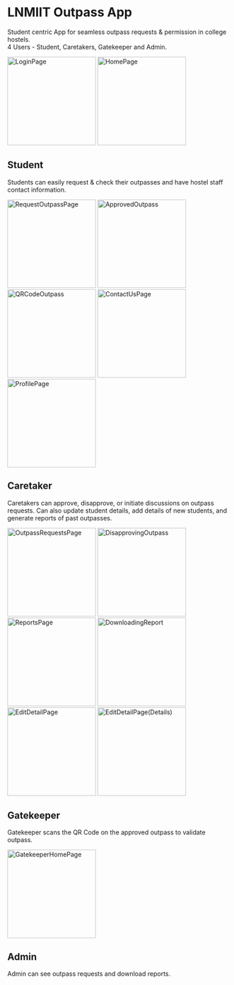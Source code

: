 # LNMIIT Outpass App

Student centric App for seamless outpass requests & permission in college hostels.\
4 Users - Student, Caretakers, Gatekeeper and Admin.

<img src = "https://github.com/aujjwal300/LNMIIT-Outpass-Documentation/assets/77393707/adb41a79-bbbd-4748-b37f-4199b762868a" alt="LoginPage" width="200">
<img src = "https://github.com/aujjwal300/LNMIIT-Outpass-Documentation/assets/77393707/c60616e0-69f4-4380-bdef-8a058ab6ffc9" alt="HomePage" width="200">


## Student
Students can easily request & check their outpasses and have hostel staff contact information.

<img src = "https://github.com/aujjwal300/LNMIIT-Outpass-Documentation/assets/77393707/1c099df0-3f9a-4a85-bf10-e69d94352e60" alt="RequestOutpassPage" width="200">
<img src = https://github.com/aujjwal300/LNMIIT-Outpass-Documentation/assets/77393707/d5508387-33cc-46cf-8a81-8b6f555cf088" alt="ApprovedOutpass" width="200">
<img src = https://github.com/aujjwal300/LNMIIT-Outpass-Documentation/assets/77393707/b0b79f44-ef44-43a9-9a5a-5de1e8f9aab7" alt="QRCodeOutpass" width="200">
<img src = "https://github.com/aujjwal300/LNMIIT-Outpass-Documentation/assets/77393707/e3bd6405-4228-4515-bf6c-035d4cd419ef" alt="ContactUsPage" width="200">
<img src = "https://github.com/aujjwal300/LNMIIT-Outpass-Documentation/assets/77393707/b09fac78-0a06-4f77-9027-c91b7ff1565f" alt="ProfilePage" width="200">



## Caretaker
Caretakers can approve, disapprove, or initiate discussions on outpass requests. Can also update student details, add details of new students, and generate reports of past outpasses.

<img src = "https://github.com/aujjwal300/LNMIIT-Outpass-Documentation/assets/77393707/1d16fa3b-c256-4d8d-849f-382bd52db2d6" alt="OutpassRequestsPage" width="200">
<img src = "https://github.com/aujjwal300/LNMIIT-Outpass-Documentation/assets/77393707/2c08905f-3c26-4274-bd7b-4b09938c9a87" alt="DisapprovingOutpass" width="200">
<img src = "https://github.com/aujjwal300/LNMIIT-Outpass-Documentation/assets/77393707/1ff8562b-af2c-41a7-af09-e72741221ea7" alt="ReportsPage" width="200">
<img src = "https://github.com/aujjwal300/LNMIIT-Outpass-Documentation/assets/77393707/0e2de140-48f0-47f1-a00f-42d324a8f82f" alt="DownloadingReport" width="200">
<img src = "https://github.com/aujjwal300/LNMIIT-Outpass-Documentation/assets/77393707/19e55b22-bd68-4c46-8698-76b14666f745" alt="EditDetailPage" width="200">
<img src = "https://github.com/aujjwal300/LNMIIT-Outpass-Documentation/assets/77393707/80d3a2ef-4d7a-4af8-957a-a511015fc331" alt="EditDetailPage(Details)" width="200">


## Gatekeeper
Gatekeeper scans the QR Code on the approved outpass to validate outpass.

<img src = "https://github.com/aujjwal300/LNMIIT-Outpass-Documentation/assets/77393707/48e975c6-a7ab-497a-886d-8c8da54e2cb6" alt="GatekeeperHomePage" width="200">

## Admin 
Admin can see outpass requests and download reports.
